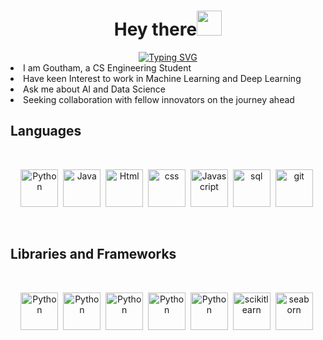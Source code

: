<h1 align="center">Hey there<img src="https://raw.githubusercontent.com/aemmadi/aemmadi/master/wave.gif" width="40"></h1>
<div align = "center">
<a href="https://git.io/typing-svg"><img src="https://readme-typing-svg.demolab.com?font=Fira+Code&weight=500&size=25&pause=1000&color=F730EB&center=true&vCenter=true&random=false&width=1000&height=100&lines=Machine+Learning+Enthusiast;Working+with+Fascinating+Models;Programmer;CS+Engineer+in+Profession" alt="Typing SVG" /></a>
</div>

<li>I am Goutham, a CS Engineering Student</li>
<li>Have keen Interest to work in Machine Learning and Deep Learning</li>
<li>Ask me about AI and Data Science</li>
<li>Seeking collaboration with fellow innovators on the journey ahead</li>


<h2>Languages</h2>
<br>
<p align = "center">
<img src="https://cdn.jsdelivr.net/gh/devicons/devicon@latest/icons/python/python-original.svg" alt="Python" width="60" height="60"/>&nbsp;
<img src="https://cdn.jsdelivr.net/gh/devicons/devicon@latest/icons/java/java-original.svg" alt="Java" width="60" height="60"/>&nbsp;
<img src="https://cdn.jsdelivr.net/gh/devicons/devicon@latest/icons/html5/html5-original.svg" alt="Html" width="60" height="60"/>&nbsp;
<img src="https://cdn.jsdelivr.net/gh/devicons/devicon@latest/icons/css3/css3-original.svg" alt="css" width="60" height="60"/>&nbsp;
<img src="https://cdn.jsdelivr.net/gh/devicons/devicon@latest/icons/javascript/javascript-original.svg" alt="Javascript" width="60" height="60"/>&nbsp;
<img src="https://cdn.jsdelivr.net/gh/devicons/devicon@latest/icons/mysql/mysql-original.svg" alt="sql" width="60" height="60"/>&nbsp;
<img src="https://cdn.jsdelivr.net/gh/devicons/devicon@latest/icons/git/git-plain-wordmark.svg" alt="git" width="60" height="60"/>&nbsp;
</p>
<br>
<h2>Libraries and Frameworks</h2>
<br>
<p align="center">
<img src="https://cdn.jsdelivr.net/gh/devicons/devicon@latest/icons/jupyter/jupyter-original.svg" alt="Python" width="60" height="60"/>&nbsp;
<img src="https://cdn.jsdelivr.net/gh/devicons/devicon@latest/icons/numpy/numpy-original.svg" alt="Python" width="60" height="60"/>&nbsp;
<img src="https://cdn.jsdelivr.net/gh/devicons/devicon@latest/icons/pandas/pandas-original.svg" alt="Python" width="60" height="60"/>&nbsp;
<img src="https://cdn.jsdelivr.net/gh/devicons/devicon@latest/icons/matplotlib/matplotlib-original.svg" alt="Python" width="60" height="60"/>&nbsp;
<img src="https://cdn.jsdelivr.net/gh/devicons/devicon@latest/icons/plotly/plotly-original.svg" alt="Python" width="60" height="60"/>&nbsp;
<img src="https://cdn.jsdelivr.net/gh/devicons/devicon@latest/icons/scikitlearn/scikitlearn-original.svg" alt="scikitlearn" width="60" height="60"/>&nbsp;
<img src="https://cdn.jsdelivr.net/gh/devicons/devicon@latest/icons/tensorflow/tensorflow-original.svg" alt="seaborn" width="60" height="60"/>&nbsp;
<br>




